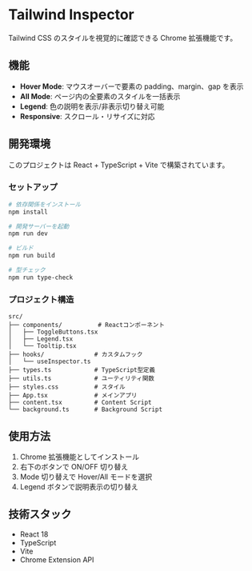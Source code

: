 # Tailwind Inspector

Tailwind CSS のスタイルを視覚的に確認できる Chrome 拡張機能です。

## 機能

- **Hover Mode**: マウスオーバーで要素の padding、margin、gap を表示
- **All Mode**: ページ内の全要素のスタイルを一括表示
- **Legend**: 色の説明を表示/非表示切り替え可能
- **Responsive**: スクロール・リサイズに対応

## 開発環境

このプロジェクトは React + TypeScript + Vite で構築されています。

### セットアップ

```bash
# 依存関係をインストール
npm install

# 開発サーバーを起動
npm run dev

# ビルド
npm run build

# 型チェック
npm run type-check
```

### プロジェクト構造

```
src/
├── components/          # Reactコンポーネント
│   ├── ToggleButtons.tsx
│   ├── Legend.tsx
│   └── Tooltip.tsx
├── hooks/              # カスタムフック
│   └── useInspector.ts
├── types.ts            # TypeScript型定義
├── utils.ts            # ユーティリティ関数
├── styles.css          # スタイル
├── App.tsx             # メインアプリ
├── content.tsx         # Content Script
└── background.ts       # Background Script
```

## 使用方法

1. Chrome 拡張機能としてインストール
2. 右下のボタンで ON/OFF 切り替え
3. Mode 切り替えで Hover/All モードを選択
4. Legend ボタンで説明表示の切り替え

## 技術スタック

- React 18
- TypeScript
- Vite
- Chrome Extension API
